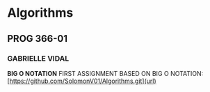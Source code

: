 # Algorithms
## PROG 366-01
### GABRIELLE VIDAL

**BIG O NOTATION**
FIRST ASSIGNMENT BASED ON BIG O NOTATION:
[https://github.com/SolomonV01/Algorithms.git](url)
